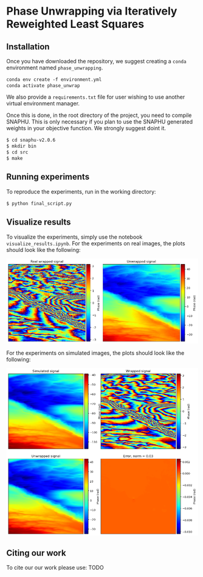 # Phase Unwrapping via Iteratively Reweighted Least Squares

## Installation

Once you have downloaded the repository, we suggest creating a `conda` environment named `phase_unwrapping`.
```
conda env create -f environment.yml
conda activate phase_unwrap
```
We also provide a `requirements.txt` file for user wishing to use another virtual environment manager.

Once this is done, in the root directory of the project, you need to compile SNAPHU. This is only necessary if you plan to use the SNAPHU generated weights in your objective function. We strongly suggest doint it.
```
$ cd snaphu-v2.0.6
$ mkdir bin
$ cd src
$ make
```

## Running experiments

To reproduce the experiments, run in the working directory:

```
$ python final_script.py
```

## Visualize results

To visualize the experiments, simply use the notebook `visualize_results.ipynb`.
For the experiments on real images, the plots should look like the following:

![Screenshot](screenshots/real_goldstein.png)

For the experiments on simulated images, the plots should look like the following:

![Screenshot](screenshots/noiseless.png)

## Citing our work

To cite our our work please use:
TODO
